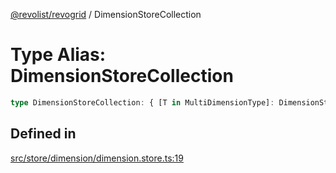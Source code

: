 [@revolist/revogrid](README.md) / DimensionStoreCollection

# Type Alias: DimensionStoreCollection

```ts
type DimensionStoreCollection: { [T in MultiDimensionType]: DimensionStore };
```

## Defined in

[src/store/dimension/dimension.store.ts:19](https://github.com/revolist/revogrid/blob/d396742969a06bfcb70f8e511e9e4fd6e640c7e3/src/store/dimension/dimension.store.ts#L19)
